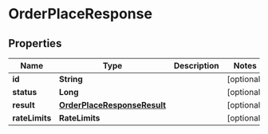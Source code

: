 

# OrderPlaceResponse


## Properties

| Name | Type | Description | Notes |
|------------ | ------------- | ------------- | -------------|
|**id** | **String** |  |  [optional] |
|**status** | **Long** |  |  [optional] |
|**result** | [**OrderPlaceResponseResult**](OrderPlaceResponseResult.md) |  |  [optional] |
|**rateLimits** | **RateLimits** |  |  [optional] |



